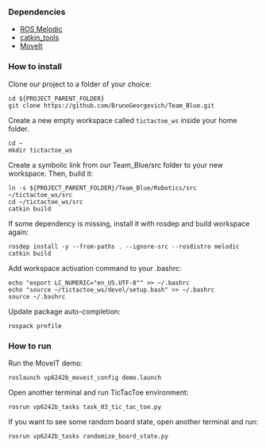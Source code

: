 ### Dependencies
- [ROS Melodic](http://wiki.ros.org/melodic/Installation/Ubuntu)
- [catkin_tools](https://catkin-tools.readthedocs.io/en/latest/installing.html)
- [MoveIt](https://moveit.ros.org/install/)

### How to install
Clone our project to a folder of your choice:
```
cd ${PROJECT_PARENT_FOLDER}
git clone https://github.com/BrunoGeorgevich/Team_Blue.git
```

Create a new empty workspace called ```tictactoe_ws``` inside your home folder. 
```
cd ~
mkdir tictactoe_ws
```

Create a symbolic link from our Team_Blue/src folder to your new workspace.
Then, build it:
```
ln -s ${PROJECT_PARENT_FOLDER}/Team_Blue/Robotics/src ~/tictactoe_ws/src
cd ~/tictactoe_ws/src
catkin build
```

If some dependency is missing, install it with rosdep and build workspace again:
```
rosdep install -y --from-paths . --ignore-src --rosdistro melodic
catkin build
```

Add workspace activation command to your .bashrc:
```
echo "export LC_NUMERIC="en_US.UTF-8"" >> ~/.bashrc
echo "source ~/tictactoe_ws/devel/setup.bash" >> ~/.bashrc
source ~/.bashrc
```

Update package auto-completion:
```
rospack profile
```

### How to run
Run the MoveIT demo:
```
roslaunch vp6242b_moveit_config demo.launch 
```

Open another terminal and run TicTacToe environment:
```
rosrun vp6242b_tasks task_03_tic_tac_toe.py
```

If you want to see some random board state, open another terminal and run:
```
rosrun vp6242b_tasks randomize_board_state.py
```